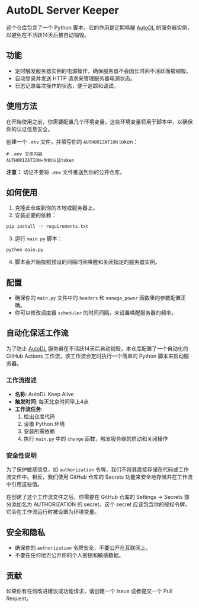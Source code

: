 # AutoDL Server Keeper

这个仓库包含了一个 Python 脚本，它的作用是定期唤醒 [AutoDL](https://www.autodl.com/) 的服务器实例，以避免在不活跃14天后被自动销毁。

## 功能

- 定时触发服务器实例的电源操作，确保服务器不会因长时间不活跃而被销毁。
- 自动登录并发送 HTTP 请求来管理服务器电源状态。
- 日志记录每次操作的状态，便于追踪和调试。

## 使用方法

在开始使用之前，你需要配置几个环境变量。这些环境变量将用于脚本中，以确保你的认证信息安全。

创建一个 `.env` 文件，并填写你的 `AUTHORIZATION` token：

```plaintext
# .env 文件内容
AUTHORIZATION=你的认证token
```

**注意：** 切记不要将 `.env` 文件推送到你的公开仓库。

## 如何使用

1. 克隆此仓库到你的本地或服务器上。
2. 安装必要的依赖：

```bash
pip install -r requirements.txt
```


3. 运行 `main.py` 脚本：

```bash
python main.py
```

4. 脚本会开始按照预设的间隔时间唤醒和关闭指定的服务器实例。

## 配置

- 确保你的 `main.py` 文件中的 `headers` 和 `manage_power` 函数里的参数配置正确。
- 你可以修改调度器 `scheduler` 的时间间隔，来设置唤醒服务器的频率。


## 自动化保活工作流

为了防止 [AutoDL](https://www.autodl.com/) 服务器在不活跃14天后自动销毁，本仓库配置了一个自动化的 GitHub Actions 工作流，该工作流会定时执行一个简单的 Python 脚本来启动服务器。

### 工作流描述

- **名称**: AutoDL Keep Alive
- **触发时间**: 每天北京时间早上4点
- **工作流任务**:
  1. 检出仓库代码
  2. 设置 Python 环境
  3. 安装所需依赖
  4. 执行 `main.py` 中的 `change` 函数，触发服务器的启动和关闭操作

### 安全性说明

为了保护敏感信息，如 `authorization` 令牌，我们不将其直接存储在代码或工作流文件中。相反，我们使用 GitHub 仓库的 Secrets 功能来安全地存储并在工作流中引用这些值。

在创建了这个工作流文件之后，你需要在 GitHub 仓库的 Settings -> Secrets 部分添加名为 AUTHORIZATION 的 secret。这个 secret 应该包含你的授权令牌，它会在工作流运行时被设置为环境变量。

## 安全和隐私

- 确保你的 `authorization` 令牌安全，不要公开在互联网上。
- 不要在任何地方公开你的个人密钥和敏感数据。

## 贡献

如果你有任何改进建议或功能请求，请创建一个 Issue 或者提交一个 Pull Request。
